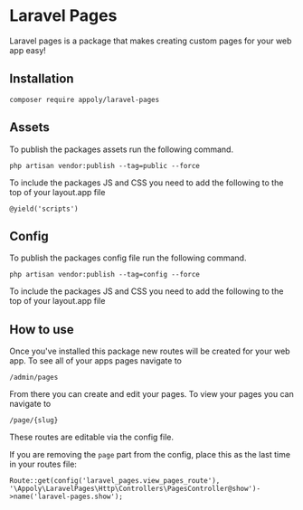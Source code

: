 # Laravel Pages

Laravel pages is a package that makes creating custom pages for your web app easy!

## Installation 

    composer require appoly/laravel-pages
       
## Assets

To publish the packages assets run the following command.

    php artisan vendor:publish --tag=public --force

To include the packages JS and CSS you need to add the following to the top of your layout.app file

    @yield('scripts')

## Config

To publish the packages config file run the following command.

    php artisan vendor:publish --tag=config --force

To include the packages JS and CSS you need to add the following to the top of your layout.app file

## How to use

Once you've installed this package new routes will be created for your web app.
To see all of your apps pages navigate to

    /admin/pages
    
From there you can create and edit your pages. To view your pages you can navigate to 

    /page/{slug}
    
These routes are editable via the config file.

If you are removing the `page` part from the config, place this as the last time in your routes file:

`Route::get(config('laravel_pages.view_pages_route'), '\Appoly\LaravelPages\Http\Controllers\PagesController@show')->name('laravel-pages.show');
`